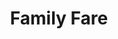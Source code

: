 ---
title: "Family Fare"
url: /grand-rapids/family-fare-lake-michigan-drive-northwest/
shop: supermarket
---
